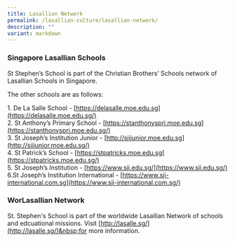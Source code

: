 ```yaml
---
title: Lasallian Network
permalink: /lasallian-culture/lasallian-network/
description: ""
variant: markdown
---
```

### Singapore Lasallian Schools

St Stephen’s School is part of the Christian Brothers’ Schools network of Lasallian Schools in Singapore.
  

The other schools are as follows:
 

1\. De La Salle School -&nbsp;[https://delasalle.moe.edu.sg](https://delasalle.moe.edu.sg/)<br>
2\. St Anthony’s Primary School -&nbsp;[https://stanthonyspri.moe.edu.sg](https://stanthonyspri.moe.edu.sg/)<br>
3\. St Joseph’s Institution Junior -&nbsp;[http://sjijunior.moe.edu.sg](http://sjijunior.moe.edu.sg/)<br>
4\. St Patrick’s School -&nbsp;[https://stpatricks.moe.edu.sg](https://stpatricks.moe.edu.sg/)<br>
5\. St Joseph’s Institution -&nbsp;[https://www.sji.edu.sg/](https://www.sji.edu.sg/)<br>
6\.St Joseph’s Institution International -&nbsp;[https://www.sji-international.com.sg](https://www.sji-international.com.sg/)





### WorLasallian Network

St. Stephen's School is part of the worldwide Lasallian Network of schools and edcuational missions. Visit&nbsp;[http://lasalle.sg/](http://lasalle.sg/)&nbsp;for more information.